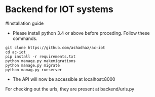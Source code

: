# Backend for IOT systems

#Installation guide

* Please install python 3.4 or above before proceding. Follow these commands.

```
git clone https://github.com/ashadhaz/ac-iot
cd ac-iot
pip install -r requirements.txt
python manage.py makemigrations
python manage.py migrate
python manag.py runserver
```
* The API will now be accessible at localhost:8000

For checking out the urls, they are present at backend/urls.py
